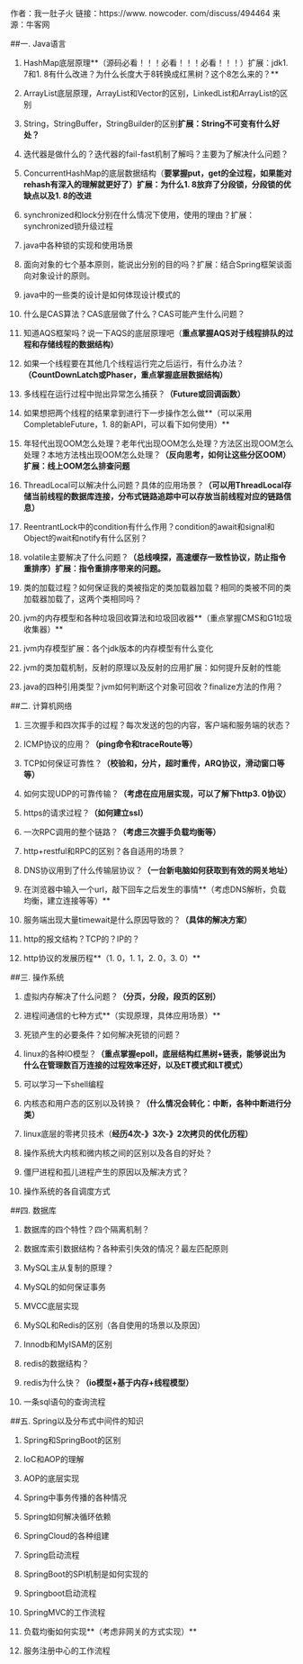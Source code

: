 作者：我一肚子火
链接：https://www. nowcoder. com/discuss/494464
来源：牛客网



##一. Java语言

1. HashMap底层原理**（源码必看！！！必看！！！必看！！！）扩展：jdk1. 7和1. 8有什么改进？为什么长度大于8转换成红黑树？这个8怎么来的？**

2. ArrayList底层原理，ArrayList和Vector的区别，LinkedList和ArrayList的区别

3. String，StringBuffer，StringBuilder的区别**扩展：String不可变有什么好处？**

4. 迭代器是做什么的？迭代器的fail-fast机制了解吗？主要为了解决什么问题？

8. ConcurrentHashMap的底层数据结构（**要掌握put，get的全过程，如果能对rehash有深入的理解就更好了）扩展：为什么1. 8放弃了分段锁，分段锁的优缺点以及1. 8的改进**

9. synchronized和lock分别在什么情况下使用，使用的理由？扩展：synchronized锁升级过程

10. java中各种锁的实现和使用场景

11. 面向对象的七个基本原则，能说出分别的目的吗？扩展：结合Spring框架谈面向对象设计的原则。


12. java中的一些类的设计是如何体现设计模式的

13. 什么是CAS算法？CAS底层做了什么？CAS可能产生什么问题？

14. 知道AQS框架吗？说一下AQS的底层原理吧（**重点掌握AQS对于线程排队的过程和存储线程的数据结构）**

15. 如果一个线程要在其他几个线程运行完之后运行，有什么办法？**（CountDownLatch或Phaser，重点掌握底层数据结构）**

16. 多线程在运行过程中抛出异常怎么捕获？**（Future或回调函数）**

17. 如果想把两个线程的结果拿到进行下一步操作怎么做**（可以采用CompletableFuture，1. 8的新API，可以看下如何使用）**

18. 年轻代出现OOM怎么处理？老年代出现OOM怎么处理？方法区出现OOM怎么处理？本地方法栈出现OOM怎么处理？**（反向思考，如何让这些分区OOM）扩展：线上OOM怎么排查问题**

19. ThreadLocal可以解决什么问题？具体的应用场景？**（可以用ThreadLocal存储当前线程的数据库连接，分布式链路追踪中可以存放当前线程对应的链路信息）**

20. ReentrantLock中的condition有什么作用？condition的await和signal和Object的wait和notify有什么区别？

21. volatile主要解决了什么问题？**（总线嗅探，高速缓存一致性协议，防止指令重排序）扩展：指令重排序带来的问题。**

22. 类的加载过程？如何保证我的类被指定的类加载器加载？相同的类被不同的类加载器加载了，这两个类相同吗？

23. jvm的内存模型和各种垃圾回收算法和垃圾回收器**（重点掌握CMS和G1垃圾收集器）**

24. jvm内存模型扩展：各个jdk版本的内存模型有什么变化

25. jvm的类加载机制，反射的原理以及反射的应用扩展：如何提升反射的性能

26. java的四种引用类型？jvm如何判断这个对象可回收？finalize方法的作用？


##二. 计算机网络

1. 三次握手和四次挥手的过程？每次发送的包的内容，客户端和服务端的状态？

2. ICMP协议的应用？**（ping命令和traceRoute等）**

3. TCP如何保证可靠性？**（校验和，分片，超时重传，ARQ协议，滑动窗口等等）**

4. 如何实现UDP的可靠传输？**（考虑在应用层实现，可以了解下http3. 0协议）**

5. https的请求过程？**（如何建立ssl）**

6. 一次RPC调用的整个链路？**（考虑三次握手负载均衡等）**

7. http+restful和RPC的区别？各自适用的场景？

8. DNS协议用到了什么传输层协议？**（一台新电脑如何获取到有效的网关地址）**

9. 在浏览器中输入一个url，敲下回车之后发生的事情**（考虑DNS解析，负载均衡，建立连接等等）**

10. 服务端出现大量timewait是什么原因导致的？**（具体的解决方案）**

11. http的报文结构？TCP的？IP的？

12. http协议的发展历程**（1. 0，1. 1，2. 0，3. 0）**

##三. 操作系统

1. 虚拟内存解决了什么问题？**（分页，分段，段页的区别）**

2. 进程间通信的七种方式**（实现原理，具体应用场景）**

3. 死锁产生的必要条件？如何解决死锁的问题？

4. linux的各种IO模型？**（重点掌握epoll，底层结构红黑树+链表，能够说出为什么在管理数百万连接的过程效率还好，以及ET模式和LT模式）**

5. 可以学习一下shell编程

6. 内核态和用户态的区别以及转换？**（什么情况会转化：中断，各种中断进行分类）**

7. linux底层的零拷贝技术（**经历4次-》3次-》2次拷贝的优化历程）**

8. 操作系统大内核和微内核之间的区别以及各自的好处？

9. 僵尸进程和孤儿进程产生的原因以及解决方式？

10. 操作系统的各自调度方式

##四. 数据库

1. 数据库的四个特性？四个隔离机制？

2. 数据库索引数据结构？各种索引失效的情况？最左匹配原则

3. MySQL主从复制的原理？

4. MySQL的如何保证事务

5. MVCC底层实现

6. MySQL和Redis的区别（各自使用的场景以及原因）

7. Innodb和MyISAM的区别

8. redis的数据结构？

9. redis为什么快？**（io模型+基于内存+线程模型）**

10. 一条sql语句的查询流程

##五. Spring以及分布式中间件的知识

1. Spring和SpringBoot的区别

2. IoC和AOP的理解

3. AOP的底层实现

4. Spring中事务传播的各种情况

5. Spring如何解决循环依赖

6. SpringCloud的各种组建

7. Spring启动流程

8. SpringBoot的SPI机制是如何实现的

9. Springboot启动流程

10. SpringMVC的工作流程

11. 负载均衡如何实现**（考虑非网关的方式实现）**

12. 服务注册中心的工作流程